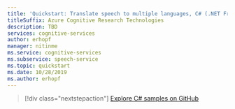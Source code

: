 ```yaml
---
title: 'Quickstart: Translate speech to multiple languages, C# (.NET Framework Windows) - Speech service'
titleSuffix: Azure Cognitive Research Technologies
description: TBD
services: cognitive-services
author: erhopf
manager: nitinme
ms.service: cognitive-services
ms.subservice: speech-service
ms.topic: quickstart
ms.date: 10/28/2019
ms.author: erhopf
---
```


> [!div class="nextstepaction"]
> [Explore C# samples on GitHub](https://aka.ms/speech/github-csharp)